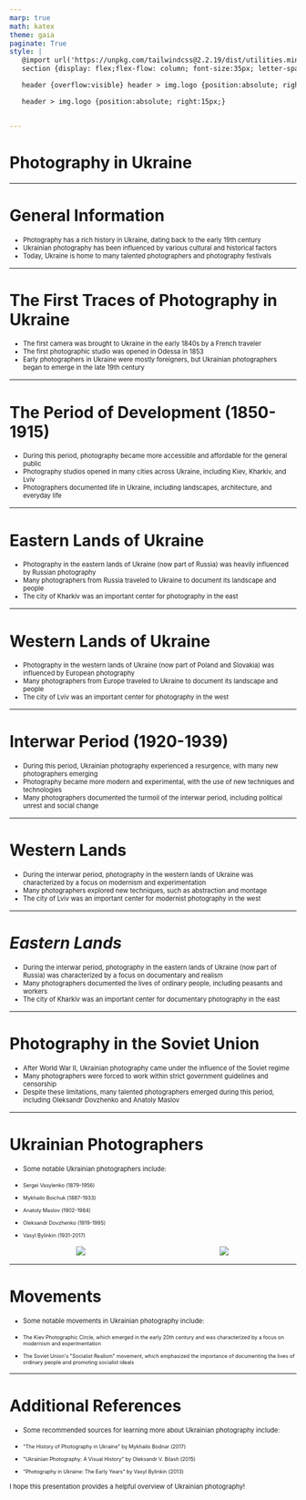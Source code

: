 ```yaml
---
marp: true
math: katex
theme: gaia
paginate: True
style: |
   @import url('https://unpkg.com/tailwindcss@2.2.19/dist/utilities.min.css');
   section {display: flex;flex-flow: column; font-size:35px; letter-spacing:1.4px;}

   header {overflow:visible} header > img.logo {position:absolute; right:15px;}

   header > img.logo {position:absolute; right:15px;}


---
```

<!-- backgroundColor: white -->
<!-- _class: lead -->

 # Photography in Ukraine

---
<style scoped>p,li {font-size:0.88em}</style>

 # General Information

- Photography has a rich history in Ukraine, dating back to the early 19th century
- Ukrainian photography has been influenced by various cultural and historical factors
- Today, Ukraine is home to many talented photographers and photography festivals

---
<style scoped>p,li {font-size:0.88em}</style>

 # **The First Traces of Photography in Ukraine**
- The first camera was brought to Ukraine in the early 1840s by a French traveler
- The first photographic studio was opened in Odessa in 1853
- Early photographers in Ukraine were mostly foreigners, but Ukrainian photographers began to emerge in the late 19th century


---
<style scoped>p,li {font-size:0.88em}</style>

 # The Period of Development (1850-1915)
- During this period, photography became more accessible and affordable for the general public
- Photography studios opened in many cities across Ukraine, including Kiev, Kharkiv, and Lviv
- Photographers documented life in Ukraine, including landscapes, architecture, and everyday life


---
<style scoped>p,li {font-size:0.88em}</style>

 # Eastern Lands of Ukraine

- Photography in the eastern lands of Ukraine (now part of Russia) was heavily influenced by Russian photography
- Many photographers from Russia traveled to Ukraine to document its landscape and people
- The city of Kharkiv was an important center for photography in the east

---
<style scoped>p,li {font-size:0.88em}</style>

 # Western Lands of Ukraine

- Photography in the western lands of Ukraine (now part of Poland and Slovakia) was influenced by European photography
- Many photographers from Europe traveled to Ukraine to document its landscape and people
- The city of Lviv was an important center for photography in the west

---
<style scoped>p,li {font-size:0.88em}</style>

 # Interwar Period (1920-1939)
- During this period, Ukrainian photography experienced a resurgence, with many new photographers emerging
- Photography became more modern and experimental, with the use of new techniques and technologies
- Many photographers documented the turmoil of the interwar period, including political unrest and social change


---
<style scoped>p,li {font-size:0.88em}</style>

 # Western Lands

- During the interwar period, photography in the western lands of Ukraine was characterized by a focus on modernism and experimentation
- Many photographers explored new techniques, such as abstraction and montage
- The city of Lviv was an important center for modernist photography in the west

---
<style scoped>p,li {font-size:0.88em}</style>

 # _Eastern Lands_

- During the interwar period, photography in the eastern lands of Ukraine (now part of Russia) was characterized by a focus on documentary and realism
- Many photographers documented the lives of ordinary people, including peasants and workers
- The city of Kharkiv was an important center for documentary photography in the east

---
<style scoped>p,li {font-size:0.88em}</style>

 # Photography in the Soviet Union
- After World War II, Ukrainian photography came under the influence of the Soviet regime
- Many photographers were forced to work within strict government guidelines and censorship
- Despite these limitations, many talented photographers emerged during this period, including Oleksandr Dovzhenko and Anatoly Maslov


---
<style scoped>p,li {font-size:0.68em}</style>

 # Ukrainian Photographers
- Some notable Ukrainian photographers include:

+ Sergei Vasylenko (1879-1956)

+ Mykhailo Boichuk (1887-1933)

+ Anatoly Maslov (1902-1984)

+ Oleksandr Dovzhenko (1919-1995)

+ Vasyl Bylinkin (1931-2017)
<div style="display: flex; flex: 1 1 auto; flex-flow: row; min-height: 0"><div style="display: flex; flex: 1 1 auto; justify-content: center;min-height:0;min-width:0; margin-bottom:0.1em;;margin-right:0.15em">
<img style='object-fit: contain; max-height:100%; max-width:100%; background-color: rgba(0,0,0,0);' src='https://upload.wikimedia.org/wikipedia/commons/thumb/4/42/2016_FED_5C_01.JPG/184px-2016_FED_5C_01.JPG'/>
</div>
<div style="display: flex; flex: 1 1 auto; justify-content: center;min-height:0;min-width:0; margin-bottom:0.1em;;margin-right:0.15em">
<img style='object-fit: contain; max-height:100%; max-width:100%; background-color: rgba(0,0,0,0);' src='https://upload.wikimedia.org/wikipedia/commons/thumb/d/d6/%D0%9A%D0%B8%D0%B5%D0%B2-4%D0%90%D0%9C.jpg/183px-%D0%9A%D0%B8%D0%B5%D0%B2-4%D0%90%D0%9C.jpg'/>
</div>
</div>


---
<style scoped>p,li {font-size:0.88em}</style>

 # **Movements**

- Some notable movements in Ukrainian photography include:

+ The Kiev Photographic Circle, which emerged in the early 20th century and was characterized by a focus on modernism and experimentation

+ The Soviet Union's "Socialist Realism" movement, which emphasized the importance of documenting the lives of ordinary people and promoting socialist ideals

---
<style scoped>p,li {font-size:0.80em}</style>

 # Additional References
- Some recommended sources for learning more about Ukrainian photography include:

+ "The History of Photography in Ukraine" by Mykhailo Bodnar (2017)

+ "Ukrainian Photography: A Visual History" by Oleksandr V. Bilash (2015)

+ "Photography in Ukraine: The Early Years" by Vasyl Bylinkin (2013)

I hope this presentation provides a helpful overview of Ukrainian photography!
